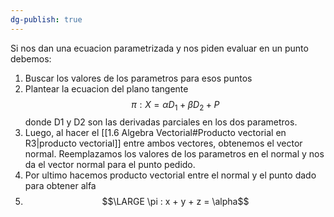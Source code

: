 ```yaml
---
dg-publish: true
---
```

Si nos dan una ecuacion parametrizada y nos piden evaluar en un punto debemos:
1. Buscar los valores de los parametros para esos puntos
2. Plantear la ecuacion del plano tangente
	$$π: X=α D_1+β D_2+P$$
	donde D1 y D2 son las derivadas parciales en los dos parametros.
3. Luego, al hacer el [[1.6 Algebra Vectorial#Producto vectorial en R3|producto vectorial]] entre ambos vectores, obtenemos el vector normal. Reemplazamos los valores de los parametros en el normal y nos da el vector normal para el punto pedido. 
4. Por ultimo hacemos producto vectorial entre el normal y el punto dado para obtener alfa
5. $$\LARGE \pi : x + y + z = \alpha$$